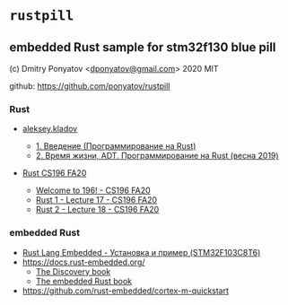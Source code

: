 #  `rustpill`
## embedded Rust sample for stm32f130 blue pill

(c) Dmitry Ponyatov <<dponyatov@gmail.com>> 2020 MIT

github: https://github.com/ponyatov/rustpill



### Rust
    
* [aleksey.kladov](https://www.youtube.com/playlist?list=PLlb7e2G7aSpTfhiECYNI2EZ1uAluUqE_e)
    * [1. Введение (Программирование на Rust)](https://www.youtube.com/watch?v=Oy_VYovfWyo)
    * [2. Время жизни, ADT. Программирование на Rust (весна 2019)](https://www.youtube.com/watch?v=WV-m7xRlXMs)

* [Rust CS196 FA20](https://www.youtube.com/playlist?list=PLddc343N7YqhSPMjlCJa1gRDt4CzjiMYZ)
    * [Welcome to 196! - CS196 FA20](https://www.youtube.com/watch?v=J__JvfNuknU&list=PLddc343N7YqhSPMjlCJa1gRDt4CzjiMYZ&index=1&t=795s)
    * [Rust 1 - Lecture 17 - CS196 FA20](https://www.youtube.com/watch?v=ac7AOtkQMx4)
    * [Rust 2 - Lecture 18 - CS196 FA20](https://www.youtube.com/watch?v=-SKih0Bu7l4)

    
### embedded Rust

* [Rust Lang Embedded - Установка и пример (STM32F103C8T6)](https://www.youtube.com/watch?v=IEniVrjncdk)
* https://docs.rust-embedded.org/
    * [The Discovery book](https://docs.rust-embedded.org/discovery/)
    * [The embedded Rust book](https://docs.rust-embedded.org/book/)
* https://github.com/rust-embedded/cortex-m-quickstart

